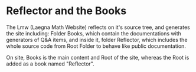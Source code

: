 # Reflector and the Books

The Lmw (Laegna Math Website) reflects on it's source tree,
and generates the site including: Folder Books, which contain
the documentations with generators of Q&A items, and inside it,
folder Reflector, which includes the whole source code from Root
Folder to behave like public documentation.

On site, Books is the main content and Root of the site, whereas
the Root is added as a book named "Reflector".